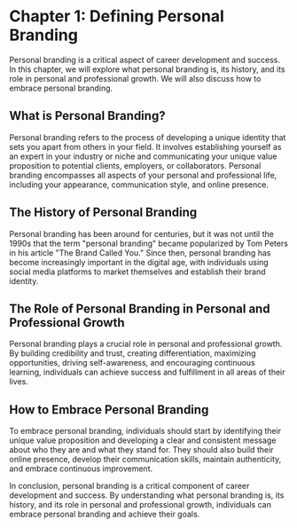 Chapter 1: Defining Personal Branding
=====================================

Personal branding is a critical aspect of career development and success. In this chapter, we will explore what personal branding is, its history, and its role in personal and professional growth. We will also discuss how to embrace personal branding.

What is Personal Branding?
--------------------------

Personal branding refers to the process of developing a unique identity that sets you apart from others in your field. It involves establishing yourself as an expert in your industry or niche and communicating your unique value proposition to potential clients, employers, or collaborators. Personal branding encompasses all aspects of your personal and professional life, including your appearance, communication style, and online presence.

The History of Personal Branding
--------------------------------

Personal branding has been around for centuries, but it was not until the 1990s that the term "personal branding" became popularized by Tom Peters in his article "The Brand Called You." Since then, personal branding has become increasingly important in the digital age, with individuals using social media platforms to market themselves and establish their brand identity.

The Role of Personal Branding in Personal and Professional Growth
-----------------------------------------------------------------

Personal branding plays a crucial role in personal and professional growth. By building credibility and trust, creating differentiation, maximizing opportunities, driving self-awareness, and encouraging continuous learning, individuals can achieve success and fulfillment in all areas of their lives.

How to Embrace Personal Branding
--------------------------------

To embrace personal branding, individuals should start by identifying their unique value proposition and developing a clear and consistent message about who they are and what they stand for. They should also build their online presence, develop their communication skills, maintain authenticity, and embrace continuous improvement.

In conclusion, personal branding is a critical component of career development and success. By understanding what personal branding is, its history, and its role in personal and professional growth, individuals can embrace personal branding and achieve their goals.
